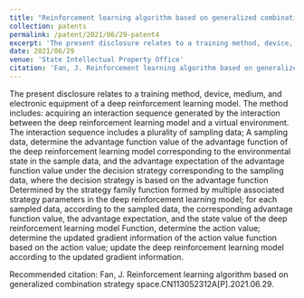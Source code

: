 ```yaml
---
title: "Reinforcement learning algorithm based on generalized combination strategy space"
collection: patents
permalink: /patent/2021/06/29-patent4
excerpt: 'The present disclosure relates to a training method, device, medium, and electronic equipment of a deep reinforcement learning model. The method includes: acquiring an interaction sequence generated by the interaction between the deep reinforcement learning model and a virtual environment. The interaction sequence includes a plurality of sampling data; A sampling data, determine the advantage function value of the advantage function of the deep reinforcement learning model corresponding to the environmental state in the sample data, and the advantage expectation of the advantage function value under the decision strategy corresponding to the sampling data, where the decision strategy is based on the advantage function Determined by the strategy family function formed by multiple associated strategy parameters in the deep reinforcement learning model; for each sampled data, according to the sampled data, the corresponding advantage function value, the advantage expectation, and the state value of the deep reinforcement learning model Function, determine the action value; determine the updated gradient information of the action value function based on the action value; update the deep reinforcement learning model according to the updated gradient information. '
date: 2021/06/29
venue: 'State Intellectual Property Office'
citation: 'Fan, J. Reinforcement learning algorithm based on generalized combination strategy space.CN113052312A[P].2021.06.29.'
---
```

The present disclosure relates to a training method, device, medium, and electronic equipment of a deep reinforcement learning model. The method includes: acquiring an interaction sequence generated by the interaction between the deep reinforcement learning model and a virtual environment. The interaction sequence includes a plurality of sampling data; A sampling data, determine the advantage function value of the advantage function of the deep reinforcement learning model corresponding to the environmental state in the sample data, and the advantage expectation of the advantage function value under the decision strategy corresponding to the sampling data, where the decision strategy is based on the advantage function Determined by the strategy family function formed by multiple associated strategy parameters in the deep reinforcement learning model; for each sampled data, according to the sampled data, the corresponding advantage function value, the advantage expectation, and the state value of the deep reinforcement learning model Function, determine the action value; determine the updated gradient information of the action value function based on the action value; update the deep reinforcement learning model according to the updated gradient information. 

Recommended citation: Fan, J. Reinforcement learning algorithm based on generalized combination strategy space.CN113052312A[P].2021.06.29.